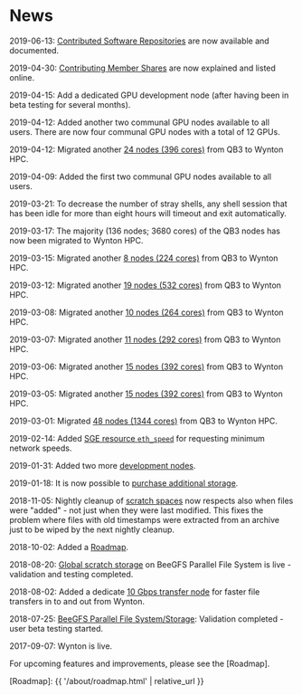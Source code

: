 # News

2019-06-13: <a href="{{ '/software/software-repositories.html' | relative_url }}">Contributed Software Repositories</a> are now available and documented.<br/>

2019-04-30: <a href="{{ '/about/shares.html' | relative_url }}">Contributing Member Shares</a> are now explained and listed online.<br/>

2019-04-15: Add a dedicated GPU development node (after having been in beta testing for several months).<br/>

2019-04-12: Added another two communal GPU nodes available to all users.  There are now four communal GPU nodes with a total of 12 GPUs.<br/>

2019-04-12: Migrated another <a href="{{ '/about/specs.html' | relative_url }}">24 nodes (396 cores)</a> from QB3 to Wynton HPC.<br/>

2019-04-09: Added the first two communal GPU nodes available to all users.<br/>

2019-03-21: To decrease the number of stray shells, any shell session that has been idle for more than eight hours will timeout and exit automatically.<br/>

2019-03-17: The majority (136 nodes; 3680 cores) of the QB3 nodes has now been migrated to Wynton HPC.<br/>

2019-03-15: Migrated another <a href="{{ '/about/specs.html' | relative_url }}">8 nodes (224 cores)</a> from QB3 to Wynton HPC.<br/>

2019-03-12: Migrated another <a href="{{ '/about/specs.html' | relative_url }}">19 nodes (532 cores)</a> from QB3 to Wynton HPC.<br/>

2019-03-08: Migrated another <a href="{{ '/about/specs.html' | relative_url }}">10 nodes (264 cores)</a> from QB3 to Wynton HPC.<br/>

2019-03-07: Migrated another <a href="{{ '/about/specs.html' | relative_url }}">11 nodes (292 cores)</a> from QB3 to Wynton HPC.<br/>

2019-03-06: Migrated another <a href="{{ '/about/specs.html' | relative_url }}">15 nodes (392 cores)</a> from QB3 to Wynton HPC.<br/>

2019-03-05: Migrated another <a href="{{ '/about/specs.html' | relative_url }}">15 nodes (392 cores)</a> from QB3 to Wynton HPC.<br/>

2019-03-01: Migrated <a href="{{ '/about/specs.html' | relative_url }}">48 nodes (1344 cores)</a> from QB3 to Wynton HPC.<br/>

2019-02-14: Added <a href="{{ '/scheduler/submit-jobs.html' | relative_url }}">SGE resource `eth_speed`</a> for requesting minimum network speeds.<br/>

2019-01-31: Added two more <a href="{{ '/about/specs.html' | relative_url }}">development nodes</a>.<br/>

2019-01-18: It is now possible to <a href="{{ '/about/pricing-storage.html' | relative_url }}">purchase additional storage</a>.<br/>

2018-11-05: Nightly cleanup of <a href="{{ '/about/specs.html#scratch-storage' | relative_url }}">scratch spaces</a> now respects also when files were "added" - not just when they were last modified.  This fixes the problem where files with old timestamps were extracted from an archive just to be wiped by the next nightly cleanup.<br/>

2018-10-02: Added a <a href="{{ '/about/roadmap.html' | relative_url }}">Roadmap</a>.<br/>

2018-08-20: <a href="{{ '/about/specs.html#scratch-storage' | relative_url }}">Global scratch storage</a> on BeeGFS Parallel File System is live - validation and testing completed.<br/>

2018-08-02: Added a dedicate <a href="{{ '/about/specs.html#data-transfer-nodes' | relative_url }}">10 Gbps transfer node</a> for faster file transfers in to and out from Wynton.<br/>

2018-07-25: <a href="{{ '/about/specs.html#scratch-storage' | relative_url }}">BeeGFS Parallel File System/Storage</a>: Validation completed - user beta testing started.<br/>

2017-09-07: Wynton is live.


For upcoming features and improvements, please see the [Roadmap].


[Roadmap]: {{ '/about/roadmap.html' | relative_url }}
